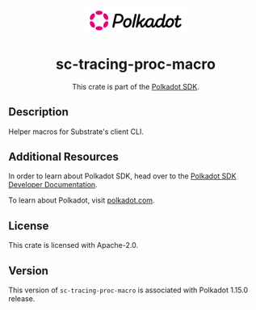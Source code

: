 <div align="center">

<img src="https://raw.githubusercontent.com/paritytech/polkadot-sdk/master/docs/images/Polkadot_Logo_Horizontal_Pink_BlackOnWhite.png" alt="Polkadot logo" width="200">

# sc-tracing-proc-macro

This crate is part of the [Polkadot SDK](https://github.com/paritytech/polkadot-sdk/).

</div>

## Description

Helper macros for Substrate's client CLI.

## Additional Resources

In order to learn about Polkadot SDK, head over to the [Polkadot SDK Developer Documentation](https://paritytech.github.io/polkadot-sdk/master/polkadot_sdk_docs/index.html).

To learn about Polkadot, visit [polkadot.com](https://polkadot.com/).

## License

This crate is licensed with Apache-2.0.

## Version

This version of `sc-tracing-proc-macro` is associated with Polkadot 1.15.0 release.
